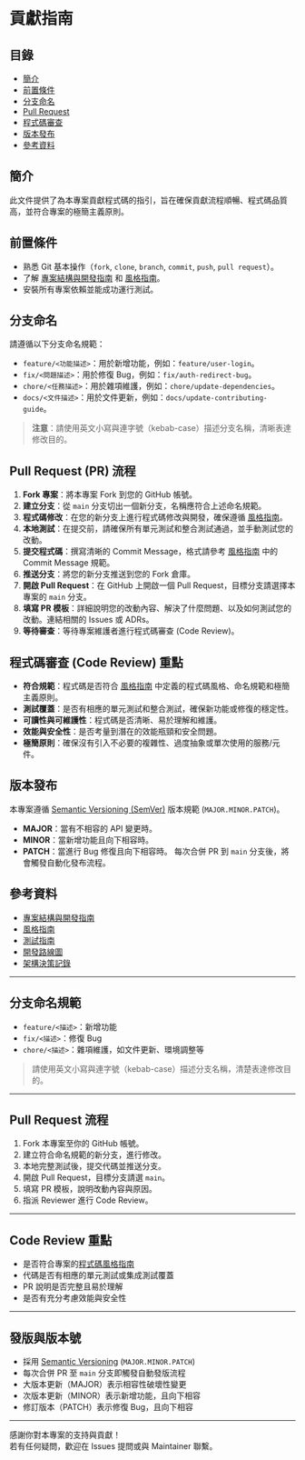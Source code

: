 # 貢獻指南

## 目錄
- [簡介](#簡介)
- [前置條件](#前置條件)
- [分支命名](#分支命名)
- [Pull Request](#pull-request)
- [程式碼審查](#程式碼審查)
- [版本發布](#版本發布)
- [參考資料](#參考資料)

## 簡介
此文件提供了為本專案貢獻程式碼的指引，旨在確保貢獻流程順暢、程式碼品質高，並符合專案的極簡主義原則。

## 前置條件
- 熟悉 Git 基本操作（`fork`, `clone`, `branch`, `commit`, `push`, `pull request`）。
- 了解 [專案結構與開發指南](PROJECT_STRUCTURE.md) 和 [風格指南](STYLE_GUIDE.md)。
- 安裝所有專案依賴並能成功運行測試。

## 分支命名
請遵循以下分支命名規範：
- `feature/<功能描述>`：用於新增功能，例如：`feature/user-login`。
- `fix/<問題描述>`：用於修復 Bug，例如：`fix/auth-redirect-bug`。
- `chore/<任務描述>`：用於雜項維護，例如：`chore/update-dependencies`。
- `docs/<文件描述>`：用於文件更新，例如：`docs/update-contributing-guide`。

> **注意**：請使用英文小寫與連字號（kebab-case）描述分支名稱，清晰表達修改目的。

## Pull Request (PR) 流程
1. **Fork 專案**：將本專案 Fork 到您的 GitHub 帳號。
2. **建立分支**：從 `main` 分支切出一個新分支，名稱應符合上述命名規範。
3. **程式碼修改**：在您的新分支上進行程式碼修改與開發，確保遵循 [風格指南](STYLE_GUIDE.md)。
4. **本地測試**：在提交前，請確保所有單元測試和整合測試通過，並手動測試您的改動。
5. **提交程式碼**：撰寫清晰的 Commit Message，格式請參考 [風格指南](STYLE_GUIDE.md) 中的 Commit Message 規範。
6. **推送分支**：將您的新分支推送到您的 Fork 倉庫。
7. **開啟 Pull Request**：在 GitHub 上開啟一個 Pull Request，目標分支請選擇本專案的 `main` 分支。
8. **填寫 PR 模板**：詳細說明您的改動內容、解決了什麼問題、以及如何測試您的改動。連結相關的 Issues 或 ADRs。
9. **等待審查**：等待專案維護者進行程式碼審查 (Code Review)。

## 程式碼審查 (Code Review) 重點
- **符合規範**：程式碼是否符合 [風格指南](STYLE_GUIDE.md) 中定義的程式碼風格、命名規範和極簡主義原則。
- **測試覆蓋**：是否有相應的單元測試和整合測試，確保新功能或修復的穩定性。
- **可讀性與可維護性**：程式碼是否清晰、易於理解和維護。
- **效能與安全性**：是否考量到潛在的效能瓶頸和安全問題。
- **極簡原則**：確保沒有引入不必要的複雜性、過度抽象或單次使用的服務/元件。

## 版本發布
本專案遵循 [Semantic Versioning (SemVer)](https://semver.org/) 版本規範 (`MAJOR.MINOR.PATCH`)。
- **MAJOR**：當有不相容的 API 變更時。
- **MINOR**：當新增功能且向下相容時。
- **PATCH**：當進行 Bug 修復且向下相容時。
每次合併 PR 到 `main` 分支後，將會觸發自動化發布流程。

## 參考資料
- [專案結構與開發指南](PROJECT_STRUCTURE.md)
- [風格指南](STYLE_GUIDE.md)
- [測試指南](TESTING_GUIDE.md)
- [開發路線圖](ROADMAP.md)
- [架構決策記錄](ADR.md)

---

## 分支命名規範

- `feature/<描述>`：新增功能  
- `fix/<描述>`：修復 Bug  
- `chore/<描述>`：雜項維護，如文件更新、環境調整等  

> 請使用英文小寫與連字號（kebab-case）描述分支名稱，清楚表達修改目的。

---

## Pull Request 流程

1. Fork 本專案至你的 GitHub 帳號。  
2. 建立符合命名規範的新分支，進行修改。  
3. 本地完整測試後，提交代碼並推送分支。  
4. 開啟 Pull Request，目標分支請選 `main`。  
5. 填寫 PR 模板，說明改動內容與原因。  
6. 指派 Reviewer 進行 Code Review。  

---

## Code Review 重點

- 是否符合專案的[程式碼風格指南](#)  
- 代碼是否有相應的單元測試或集成測試覆蓋  
- PR 說明是否完整且易於理解  
- 是否有充分考慮效能與安全性  

---

## 發版與版本號

- 採用 [Semantic Versioning](https://semver.org/) (`MAJOR.MINOR.PATCH`)  
- 每次合併 PR 至 `main` 分支即觸發自動發版流程  
- 大版本更新（MAJOR）表示相容性破壞性變更  
- 次版本更新（MINOR）表示新增功能，且向下相容  
- 修訂版本（PATCH）表示修復 Bug，且向下相容  

---

感謝你對本專案的支持與貢獻！  
若有任何疑問，歡迎在 Issues 提問或與 Maintainer 聯繫。

